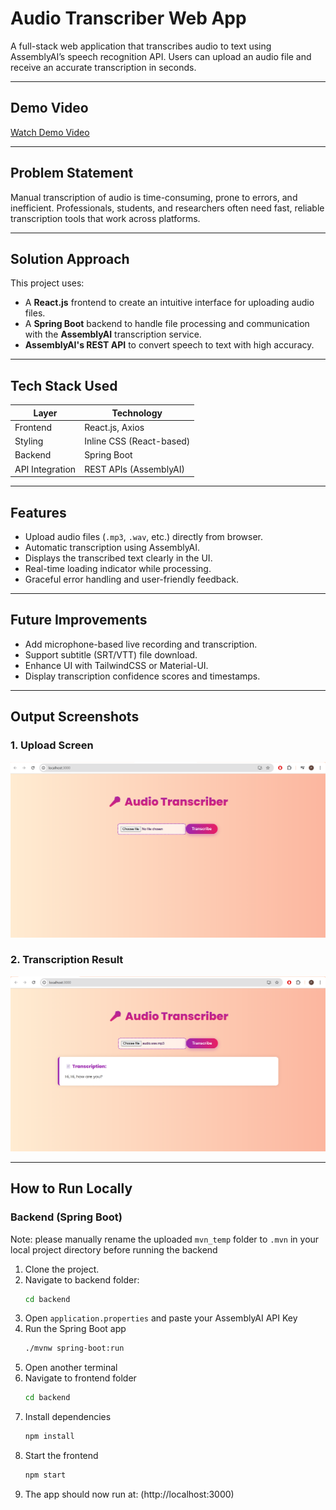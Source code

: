 # Audio Transcriber Web App

A full-stack web application that transcribes audio to text using AssemblyAI’s speech recognition API. Users can upload an audio file and receive an accurate transcription in seconds.

---

##  Demo Video

[Watch Demo Video](https://youtu.be/xspcfijeCsA)  


---

##  Problem Statement

Manual transcription of audio is time-consuming, prone to errors, and inefficient. Professionals, students, and researchers often need fast, reliable transcription tools that work across platforms.

---

##  Solution Approach

This project uses:
- A **React.js** frontend to create an intuitive interface for uploading audio files.
- A **Spring Boot** backend to handle file processing and communication with the **AssemblyAI** transcription service.
- **AssemblyAI's REST API** to convert speech to text with high accuracy.

---

## Tech Stack Used

| Layer           | Technology              |
|----------------|--------------------------|
| Frontend       | React.js, Axios          |
| Styling        | Inline CSS (React-based) |
| Backend        | Spring Boot              |
| API Integration| REST APIs (AssemblyAI)   |

---

##  Features

- Upload audio files (`.mp3`, `.wav`, etc.) directly from browser.
- Automatic transcription using AssemblyAI.
- Displays the transcribed text clearly in the UI.
- Real-time loading indicator while processing.
- Graceful error handling and user-friendly feedback.

---

##  Future Improvements

- Add microphone-based live recording and transcription.
- Support subtitle (SRT/VTT) file download.
- Enhance UI with TailwindCSS or Material-UI.
- Display transcription confidence scores and timestamps.

---

##  Output Screenshots

### 1. Upload Screen  
![Upload](screenshots/upload_screen.png)

### 2. Transcription Result  
![Transcription](screenshots/transcription_screen.png)


---

##  How to Run Locally

###  Backend (Spring Boot)
Note: please manually rename the uploaded `mvn_temp` folder to `.mvn` in your local project directory before running the backend
1. Clone the project.
2. Navigate to backend folder:
   ```bash
   cd backend

3. Open `application.properties` and paste your AssemblyAI API Key
4. Run the Spring Boot app
   ```bash
   ./mvnw spring-boot:run
6. Open another terminal
7. Navigate to frontend folder
   ```bash
   cd backend
8. Install dependencies
   ```bash
   npm install
9. Start the frontend
   ```bash
   npm start
10. The app should now run at: (http://localhost:3000)



